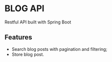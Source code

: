 # BLOG API

Restful API built with Spring Boot

## Features
- Search blog posts with pagination and filtering;
- Store blog post.